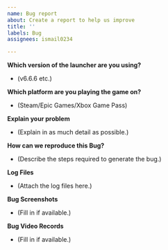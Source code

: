 ```yaml
---
name: Bug report
about: Create a report to help us improve
title: ''
labels: Bug
assignees: ismail0234

---
```


**Which version of the launcher are you using?**
-  (v6.6.6 etc.)

**Which platform are you playing the game on?**
- (Steam/Epic Games/Xbox Game Pass)

**Explain your problem**
- (Explain in as much detail as possible.)

**How can we reproduce this Bug?**
- (Describe the steps required to generate the bug.)

**Log Files**
- (Attach the log files here.)

**Bug Screenshots**
- (Fill in if available.)

**Bug Video Records**
- (Fill in if available.)
